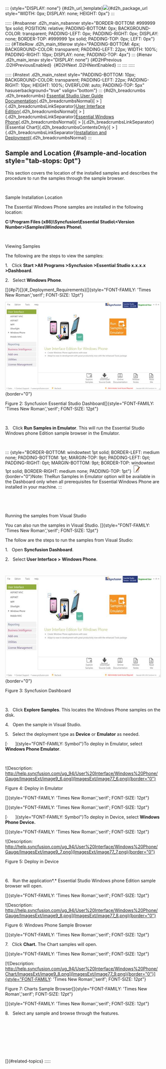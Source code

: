 ::: {style="DISPLAY: none"}
[](ms-xhelp:///?Id=d2h_url_template){#d2h_url_template}![](!package_url!){#d2h_package_url style="WIDTH: 0px; DISPLAY: none; HEIGHT: 0px"}
:::

::::: {#nsbanner .d2h_main_nsbanner style="BORDER-BOTTOM: #999999 1px solid; POSITION: relative; PADDING-BOTTOM: 0px; BACKGROUND-COLOR: transparent; PADDING-LEFT: 0px; PADDING-RIGHT: 0px; DISPLAY: none; BORDER-TOP: #999999 1px solid; PADDING-TOP: 0px; LEFT: 0px"}
:::: {#TitleRow .d2h_main_titlerow style="PADDING-BOTTOM: 4px; BACKGROUND-COLOR: transparent; PADDING-LEFT: 22px; WIDTH: 100%; PADDING-RIGHT: 10px; DISPLAY: none; PADDING-TOP: 4px"}
::: {#ienav .d2h_main_ienav style="DISPLAY: none"}
[](ms-xhelp:///?Id=7d7d0ab6-907e-4de8-848e-e0f10683ccd8){#D2HPrevious .D2HPreviousEnabled}  [](ms-xhelp:///?Id=7db5cdeb-d98d-491b-8d50-7454f6bfd7f4){#D2HNext .D2HNextEnabled}
:::
::::
:::::

::::: {#nstext .d2h_main_nstext style="PADDING-BOTTOM: 10px; BACKGROUND-COLOR: transparent; PADDING-LEFT: 22px; PADDING-RIGHT: 10px; HEIGHT: 100%; OVERFLOW: auto; PADDING-TOP: 5px" hasuserbackground="true" valign="bottom"}
::: {#d2h_breadcrumbs .d2h_breadcrumbs}
[Essential Studio User Guide Documentation](ms-xhelp:///?Id=12457748-09e3-4d74-a240-8e049cedf030){.d2h_breadcrumbsNormal}[ \> ]{.d2h_breadcrumbsLinkSeparator}[User Interface Edition](ms-xhelp:///?Id=c29296b7-531c-413b-a0ec-488ca1f7f669){.d2h_breadcrumbsNormal}[ \> ]{.d2h_breadcrumbsLinkSeparator}[Essential Windows Phone](ms-xhelp:///?Id=5ea1999c-4eff-4775-b84e-407dc825f555){.d2h_breadcrumbsNormal}[ \> ]{.d2h_breadcrumbsLinkSeparator}[Essential Chart]{.d2h_breadcrumbsContentsOnly}[ \> ]{.d2h_breadcrumbsLinkSeparator}[Installation and Deployment](ms-xhelp:///?Id=06086ace-6659-48ed-a9f2-c02acc362147){.d2h_breadcrumbsNormal}
:::

## Sample and Location {#sample-and-location style="tab-stops: 0pt"}

This section covers the location of the installed samples and describes the procedure to run the samples through the sample browser.

 

Sample Installation Location

The Essential Windows Phone samples are installed in the following location: 

**C:\\Program Files (x86)\\Syncfusion\\Essential Studio\\\<Version Number\>\\Samples\\Windows Phone\\**

 

Viewing Samples 

The following are the steps to view the samples:

1.   Click **Start \>All Programs \>Syncfusion \>Essential Studio x.x.x.x \>Dashboard**.

2.   Select **Windows Phone**.

[]{#p7}[]{#_Deployment_Requirements}[]{style="FONT-FAMILY: 'Times New Roman','serif'; FONT-SIZE: 12pt"} 

![](ImagesExt/image77_4.jpg){border="0"}

Figure 2: Syncfusion Essential Studio Dashboard[]{style="FONT-FAMILY: 'Times New Roman','serif'; FONT-SIZE: 12pt"}

 

3.   Click **Run Samples in Emulator**. This will run the Essential Studio Windows phone Edition sample browser in the Emulator.

 

::: {style="BORDER-BOTTOM: windowtext 1pt solid; BORDER-LEFT: medium none; PADDING-BOTTOM: 1pt; MARGIN-TOP: 9pt; PADDING-LEFT: 0pt; PADDING-RIGHT: 0pt; MARGIN-BOTTOM: 9pt; BORDER-TOP: windowtext 1pt solid; BORDER-RIGHT: medium none; PADDING-TOP: 1pt"}
![](ImagesExt/image77_1.jpg){border="0"}Note: TheRun Samples in Emulator option will be available in the Dashboard only when all prerequisites for Essential Windows Phone are installed in your machine.
:::

 

 

Running the samples from Visual Studio

You can also run the samples in Visual Studio. []{style="FONT-FAMILY: 'Times New Roman','serif'; FONT-SIZE: 12pt"}

The follow are the steps to run the samples from Visual Studio: 

1.   Open **Syncfusion Dashboard**.

2.   Select **User Interface \>** **Windows Phone**.

 

![](ImagesExt/image77_5.jpg){border="0"}

Figure 3: Syncfusion Dashboard

 

3.   Click **Explore Samples**. This locates the Windows Phone samples on the disk.

4.   Open the sample in Visual Studio.

5.   Select the deployment type as **Device** or **Emulator** as needed.

[·      ]{style="FONT-FAMILY: Symbol"}To deploy in Emulator, select **Windows Phone Emulator**.

 

![Description: http://help.syncfusion.com/ug_94/User%20Interface/Windows%20Phone/Gauge/ImagesExt/image9_6.png](ImagesExt/image77_6.png){border="0"}

Figure 4: Deploy in Emulator

[]{style="FONT-FAMILY: 'Times New Roman','serif'; FONT-SIZE: 12pt"} 

[]{style="FONT-FAMILY: 'Times New Roman','serif'; FONT-SIZE: 12pt"} 

[·      ]{style="FONT-FAMILY: Symbol"}To deploy in Device, select **Windows Phone Device.**

[]{style="FONT-FAMILY: 'Times New Roman','serif'; FONT-SIZE: 12pt"} 

![Description: http://help.syncfusion.com/ug_94/User%20Interface/Windows%20Phone/Gauge/ImagesExt/image9_7.png](ImagesExt/image77_7.png){border="0"}

Figure 5: Deploy in Device

 

6.   Run the application*.* Essential Studio Windows phone Edition sample browser will open.

[]{style="FONT-FAMILY: 'Times New Roman','serif'; FONT-SIZE: 12pt"} 

![Description: http://help.syncfusion.com/ug_94/User%20Interface/Windows%20Phone/Gauge/ImagesExt/image9_8.png](ImagesExt/image77_8.png){border="0"}

Figure 6: Windows Phone Sample Browser

[]{style="FONT-FAMILY: 'Times New Roman','serif'; FONT-SIZE: 12pt"} 

7.   Click **Chart.** The Chart samples will open.

[]{style="FONT-FAMILY: 'Times New Roman','serif'; FONT-SIZE: 12pt"} 

[![Description: http://help.syncfusion.com/ug_94/User%20Interface/Windows%20Phone/Chart/ImagesExt/image9_8.png](ImagesExt/image77_9.png){border="0"}]{style="FONT-FAMILY: 'Times New Roman','serif'; FONT-SIZE: 12pt"}

Figure 7: Charts Sample Browser[]{style="FONT-FAMILY: 'Times New Roman','serif'; FONT-SIZE: 12pt"}

[]{style="FONT-FAMILY: 'Times New Roman','serif'; FONT-SIZE: 12pt"} 

8.   Select any sample and browse through the features. 

 

 

 

 

[]{#related-topics}
:::::
